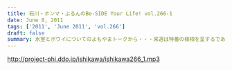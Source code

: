 ```yaml
---
title: 石川・ホンマ・ぶるんのBe-SIDE Your Life! vol.266-1
date: June 8, 2011
tags: ['2011', 'June 2011', 'vol.266']
draft: false
summary: 氷室とボウイについてのよもやまトークから・・・来週は特番の様相を呈するであろうことは間違いなし！？ですね。ホンマさんのへっぽこ音楽評論も楽しめそう。NAMAE
---
```


http://project-phi.ddo.jp/ishikawa/ishikawa266_1.mp3